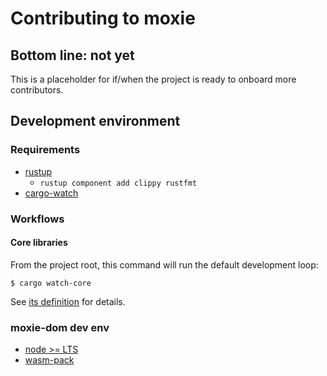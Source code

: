 # Contributing to moxie

## Bottom line: not yet

This is a placeholder for if/when the project is ready to onboard more contributors.

## Development environment

### Requirements

* [rustup](https://rustup.rs)
  * `rustup component add clippy rustfmt`
* [cargo-watch](https://crates.io/crates/cargo-watch)

### Workflows

#### Core libraries

From the project root, this command will run the default development loop:

```shell
$ cargo watch-core
```

See [its definition](./.cargo/config) for details.

### moxie-dom dev env

* [node >= LTS](https://nodejs.org)
* [wasm-pack](https://rustwasm.github.io/wasm-pack/)
